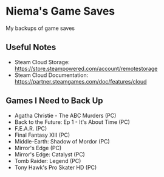 # Niema's Game Saves
My backups of game saves

## Useful Notes
* Steam Cloud Storage: https://store.steampowered.com/account/remotestorage
* Steam Cloud Documentation: https://partner.steamgames.com/doc/features/cloud

## Games I Need to Back Up
* Agatha Christie - The ABC Murders (PC)
* Back to the Future: Ep 1 - It's About Time (PC)
* F.E.A.R. (PC)
* Final Fantasy XIII (PC)
* Middle-Earth: Shadow of Mordor (PC)
* Mirror's Edge (PC)
* Mirror's Edge: Catalyst (PC)
* Tomb Raider: Legend (PC)
* Tony Hawk's Pro Skater HD (PC)
